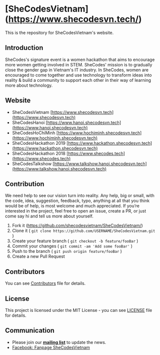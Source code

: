 # [SheCodesVietnam] (https://www.shecodesvn.tech/)

This is the repository for SheCodesVietnam's website.

## Introduction
SheCodes's signature event is a women hackathon that aims to encourage more women
getting involved in STEM. SheCodes' mission is to gradually close the gender gap in
Vietnam's IT industry. In SheCodes, women are encouraged to come together and use
technology to transform ideas into reality & build a community to support each other in
their way of learning more about technology.

## Website
- SheCodesVietnam [https://www.shecodesvn.tech](https://www.shecodesvn.tech)
- SheCodesHanoi [https://www.hanoi.shecodesvn.tech](https://www.hanoi.shecodesvn.tech) 
- SheCodesHoChiMinh [https://www.hochiminh.shecodesvn.tech](https://www.hochiminh.shecodesvn.tech)
- SheCodesHackathon 2019 [https://www.hackathon.shecodesvn.tech](https://www.hackathon.shecodesvn.tech)
- SheCodesHackathon 2018 [https://www.shecodes.tech](https://www.shecodes.tech)
- SheCodesTalkshow [https://www.talkshow.hanoi.shecodesvn.tech](https://www.talkshow.hanoi.shecodesvn.tech)

## Contribution
We need help to see our vision turn into reality. Any help, big or small, with the code, idea, suggestion, feedback, typo, anything at all that you think would be of help, is most welcome and much appreciated.
If you’re interested in the project, feel free to open an issue, create a PR, or just come say hi and tell us more about yourself.
1. Fork it (<https://github.com/shecodesvietnam/SheCodesVietnam/>)
2. Clone it ( `git clone https://github.com/USERNAME/SheCodesVietnam.git` )
3. Create your feature branch ( `git checkout -b feature/fooBar` )
4. Commit your changes ( `git commit -am 'Add some fooBar'` )
5. Push to the branch ( `git push origin feature/fooBar` )
6. Create a new Pull Request

## Contributors
You can see [Contributors](https://github.com/shecodesvietnam/SheCodesVietnam/blob/master/contributors.md) file for details.

## License
This project is licensed under the MIT License - you can see [LICENSE](https://github.com/shecodesvietnam/SheCodesVietnam/blob/master/LICENSE) file for details.

## Communication
  
- Please join our **[mailing list](http://eepurl.com/dCk3A1)** to update the news.
- [Facebook: Fanpage SheCodesVietnam](https://www.facebook.com/shecodeshackathon2018/)
